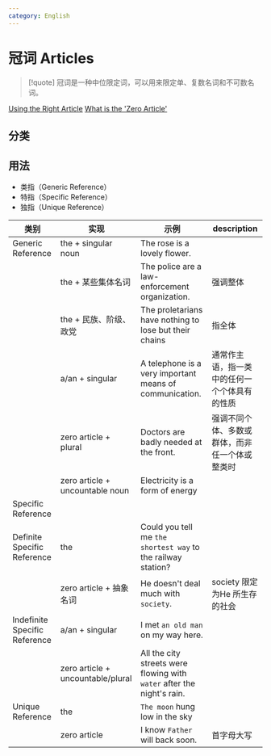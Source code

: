 ```yaml
---
category: English
---
```


# 冠词 Articles
>[!quote]
>冠词是一种中位限定词，可以用来限定单、复数名词和不可数名词。

[Using the Right Article](Using%20the%20Right%20Article.md)
[What is the 'Zero Article'](What%20is%20the%20'Zero%20Article'.md)


## 分类


## 用法
- 类指（Generic Reference）
- 特指（Specific Reference）
- 独指（Unique Reference）

| 类别                            | 实现                                | 示例                                                                     | description             |
| ----------------------------- | --------------------------------- | ---------------------------------------------------------------------- | ----------------------- |
| Generic Reference             | the + singular noun               | The rose is a lovely flower.                                           |                         |
|                               | the + 某些集体名词                      | The police are a law-enforcement organization.                         | 强调整体                    |
|                               | the + 民族、阶级、政党                    | The proletarians have nothing to lose but their chains                 | 指全体                     |
|                               | a/an + singular                   | A telephone is a very important means of communication.                | 通常作主语，指一类中的任何一个个体具有的性质  |
|                               | zero article + plural             | Doctors are badly needed at the front.                                 | 强调不同个体、多数或群体，而非任一个体或整类时 |
|                               | zero article + uncountable noun   | Electricity is a form of energy                                        |                         |
| Specific Reference            |                                   |                                                                        |                         |
| Definite Specific Reference   | the                               | Could you tell me `the shortest way` to the railway station?           |                         |
|                               | zero article + 抽象名词               | He doesn't deal much with `society`.                                   | society 限定为He 所生存的社会    |
| Indefinite Specific Reference | a/an + singular                   | I met `an old man` on my way here.                                     |                         |
|                               | zero article + uncountable/plural | All the city streets were flowing with `water` after the night's rain. |                         |
| Unique Reference              | the                               | `The moon` hung low in the sky                                         |                         |
|                               | zero article                      | I know `Father` will back soon.                                        | 首字母大写                   |
